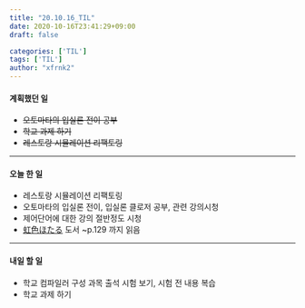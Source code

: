 ```yaml
---
title: "20.10.16_TIL"
date: 2020-10-16T23:41:29+09:00
draft: false

categories: ['TIL']
tags: ['TIL']
author: "xfrnk2"
---
```

#### 계획했던 일
+ ~~오토마타의 입실론 전이 공부~~
+ ~~학교 과제 하기~~
+ ~~레스토랑 시뮬레이션 리팩토링~~
---
#### 오늘 한 일
+ 레스토랑 시뮬레이션 리팩토링
+ 오토마타의 입실론 전이, 입실론 클로저 공부, 관련 강의시청
+ 제어단어에 대한 강의 절반정도 시청
+ [虹色ほたる](https://www.amazon.co.jp/%E8%99%B9%E8%89%B2%E3%81%BB%E3%81%9F%E3%82%8B%E2%80%95%E6%B0%B8%E9%81%A0%E3%81%AE%E5%A4%8F%E4%BC%91%E3%81%BF-%E5%B7%9D%E5%8F%A3-%E9%9B%85%E5%B9%B8/dp/4434108719) 도서 ~p.129 까지 읽음

---   
#### 내일 할 일 
+ 학교 컴파일러 구성 과목 출석 시험 보기, 시험 전 내용 복습
+ 학교 과제 하기
